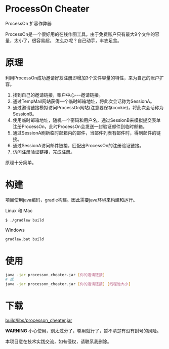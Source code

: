 # ProcessOn Cheater

ProcessOn 扩容作弊器

ProcessOn是一个很好用的在线作图工具。由于免费账户只有最大9个文件的容量，太小了，很容易超。
怎么办呢？自己动手，丰衣足食。

# 原理

利用ProcessOn成功邀请好友注册即增加3个文件容量的特性，来为自己的账户扩容。

1. 找到自己的邀请链接，账户中心---邀请链接。
1. 通过TempMail网站获得一个临时邮箱地址，将此次会话称为SessionA。
2. 通过邀请链接模拟访问ProcessOn网站(注意要保存cookie)，将此次会话称为SessionB。
3. 使用临时邮箱地址，随机一个密码和用户名，通过SessionB来模拟提交表单注册ProcessOn，此时ProcessOn会发送一封验证邮件到临时邮箱。
4. 通过SessionA刷新临时邮箱内的邮件，当邮件列表有邮件时，得到邮件的链接。
5. 通过SessionA访问邮件链接，匹配出ProcessOn的注册验证链接。
6. 访问注册验证链接，完成注册。

原理十分简单。

# 构建

项目使用java编码，gradle构建。因此需要java环境来构建和运行。

Linux 和 Mac
```bash
$ ./gradlew build
```

Windows
```cmd
gradlew.bat build
```

# 使用

```bash
java -jar processon_cheater.jar [你的邀请链接]
# 或
java -jar processon_cheater.jar [你的邀请链接] [线程池大小]
```

# 下载

[build/libs/processon_cheater.jar](build/libs/processon_cheater.jar)

**WARNING** 小心使用，别太过分了，够用就行了，暂不清楚有没有封号的风险。

本项目意在技术实践交流，如有侵权，请联系我删除。